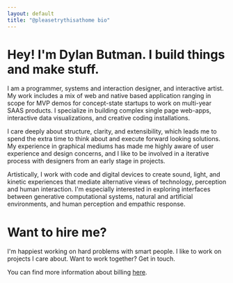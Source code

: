 ```yaml
---
layout: default
title: "@pleasetrythisathome bio"
---
```


# Hey! I'm Dylan Butman.  I build things and make stuff.

I am a programmer, systems and interaction designer, and interactive artist. My work includes a mix of web and native based application ranging in scope for MVP demos for concept-state startups to work on multi-year SAAS products. I specialize in building complex single page web-apps, interactive data visualizations, and creative coding installations. 

I care deeply about structure, clarity, and extensibility, which leads me to spend the extra time to think about and execute forward looking solutions. My experience in graphical mediums has made me highly aware of user experience and design concerns, and I like to be involved in a iterative process with designers from an early stage in projects.

Artistically, I work with code and digital devices to create sound, light, and kinetic experiences that mediate alternative views of technology, perception and human interaction. I'm especially interested in exploring interfaces between generative computational systems, natural and artificial environments, and human perception and empathic response.

# Want to hire me?

I'm happiest working on hard problems with smart people. I like to work on projects I care about. Want to work together? Get in touch.

You can find more information about billing [here](/billing).
